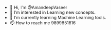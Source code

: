 - 👋 Hi, I’m @AmandeepVaseer
- 👀 I’m interested in Learning new concepts.
- 🌱 I’m currently learning Machine Learning tools.
- 📫 How to reach me 9899851816

<!---
AmandeepVaseer/AmandeepVaseer is a ✨ special ✨ repository because its `README.md` (this file) appears on your GitHub profile.
You can click the Preview link to take a look at your changes.
--->
